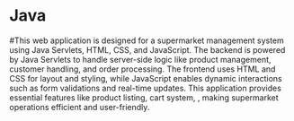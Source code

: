 # Java
#This web application is designed for a supermarket management system using Java Servlets, HTML, CSS, and JavaScript. The backend is powered by Java Servlets to handle server-side logic like product management, customer handling, and order processing. The frontend uses HTML and CSS for layout and styling, while JavaScript enables dynamic interactions such as form validations and real-time updates. This application provides essential features like product listing, cart system, , making supermarket operations efficient and user-friendly.
